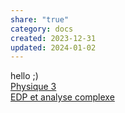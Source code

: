 ```yaml
---  
share: "true"  
category: docs  
created: 2023-12-31  
updated: 2024-01-02  
---  
```

  
  
hello ;)  
[Physique 3](Physique%203.md)  
[EDP et analyse complexe](EDP%20et%20analyse%20complexe.md)  
